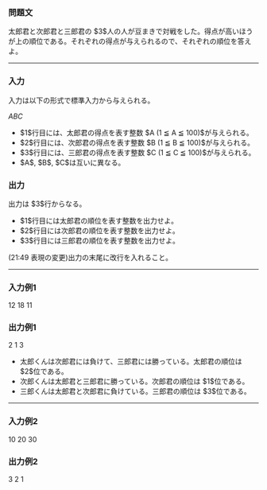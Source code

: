 
<div>

<div>

<div>

<section>

### **問題文**

<p>
太郎君と次郎君と三郎君の $3$人の人が豆まきで対戦をした。得点が高いほうが上の順位である。それぞれの得点が与えられるので、それぞれの順位を答えよ。
</p>

</section>

</div>

---

<div>

<div>

<section>

### **入力**

<p>
入力は以下の形式で標準入力から与えられる。
</p>

<div>

$A$$B$$C$
</div>

<ul>

<li>
$1$行目には、太郎君の得点を表す整数 $A (1 ≦ A ≦ 100)$が与えられる。
</li>

<li>
$2$行目には、次郎君の得点を表す整数 $B (1 ≦ B ≦ 100)$が与えられる。
</li>

<li>
$3$行目には、三郎君の得点を表す整数 $C (1 ≦ C ≦ 100)$が与えられる。
</li>

<li>
$A$, $B$, $C$は互いに異なる。
</li>

</ul>

</section>

</div>

<div>

<section>

### **出力**

<p>
出力は $3$行からなる。
</p>

<ul>

<li>
$1$行目には太郎君の順位を表す整数を出力せよ。
</li>

<li>
$2$行目には次郎君の順位を表す整数を出力せよ。
</li>

<li>
$3$行目には三郎君の順位を表す整数を出力せよ。
</li>

</ul>

<p>
(21:49 表現の変更)出力の末尾に改行を入れること。
</p>

</section>

</div>

</div>

---

<div>

<section>

### **入力例1**

<div>

12
18
11

</div>

</section>

</div>

<div>

<section>

### **出力例1**

<div>

2
1
3

</div>

<ul>

<li>
太郎くんは次郎君には負けて、三郎君には勝っている。太郎君の順位は $2$位である。
</li>

<li>
次郎くんは太郎君と三郎君に勝っている。次郎君の順位は $1$位である。
</li>

<li>
三郎くんは太郎君と次郎君に負けている。三郎君の順位は $3$位である。
</li>

</ul>

</section>

</div>

---

<div>

<section>

### **入力例2**

<div>

10
20
30

</div>

</section>

</div>

<div>

<section>

### **出力例2**

<div>

3
2
1

</div>

</section>

</div>

</div>

</div>
